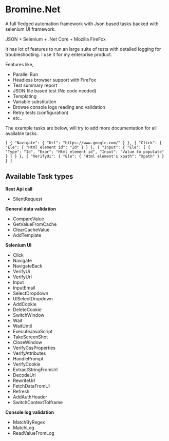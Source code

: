 # Bromine.Net
A full fledged automation framework with Json based tasks backed with selenium UI framework.

JSON + Selenium + .Net Core + Mozilla FireFox

It has lot of features to run an large suite of tests with detailed logging for troubleshooting. I use it for my enterprise product.

Features like,
* Parallel Run
* Headless browser support with FireFox
* Test summary report
* JSON file based test (No code needed)
* Templating
* Variable substitution
* Browse console logs reading and validation
* Retry tests (configuration)
* etc..

The example tasks are below, will try to add more documentation for all available tasks.

`[
{
"Navigate": {
"Url": "https://www.google.com/"
}
},
{
"Click": {
"Ele": {
"Html element id": "Id"
}
}
},
{
"Input": {
"Ele": [
{
"Type": "Id",
"Expr": "Html element id",
"Input": "Value to populate"
}
]
}
},
{
"VerifyUi": {
"Ele": {
"Html element's xpath": "Xpath"
}
}
}
]`

## Available Task types

**Rest Api call**
* SilentRequest

**General data validation**
* CompareValue
* GetValueFromCache
* ClearCacheValue
* AddTemplate

**Selenium UI**
* Click
* Navigate
* NavigateBack
* VerifyUi
* VerifyUrl
* Input
* InputEmail
* SelectDropdown
* UlSelectDropdown
* AddCookie
* DeleteCookie
* SwitchWindow
* Wait
* WaitUntil
* ExecuteJavaScript
* TakeScreenShot
* CloseWindow
* VerifyCssProperties
* VerifyAttributes
* HandlePrompt
* VerifyCookie
* ExtractStringFromUrl
* DecodeUrl
* RewriteUrl
* FetchDataFromUi
* Refresh
* AddAuthHeader
* SwitchContextToIframe

**Console log validation**
* MatchByRegex
* MatchLog
* ReadValueFromLog